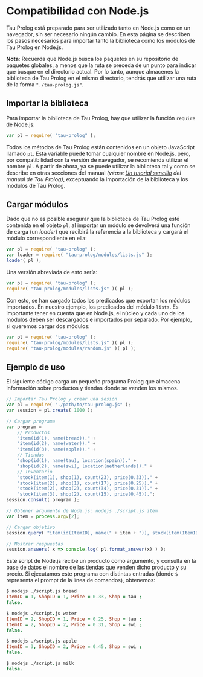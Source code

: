 # Compatibilidad con Node.js

Tau Prolog está preparado para ser utilizado tanto en Node.js como en un navegador, sin ser necesario ningún cambio. En esta página se describen los pasos necesarios para importar tanto la biblioteca como los módulos de Tau Prolog en Node.js.

**Nota**: Recuerda que Node.js busca los paquetes en su repositorio de paquetes globales, a menos que la ruta se preceda de un punto para indicar que busque en el directorio actual. Por lo tanto, aunque almacenes la biblioteca de Tau Prolog en el mismo directorio, tendrás que utilizar una ruta de la forma `"./tau-prolog.js"`.

## Importar la biblioteca

Para importar la biblioteca de Tau Prolog, hay que utilizar la función `require` de Node.js:

```javascript
var pl = require( "tau-prolog" );
```
Todos los métodos de Tau Prolog están contenidos en un objeto JavaScript llamado `pl`. Esta variable puede tomar cualquier nombre en Node.js, pero, por compatibilidad con la versión de navegador, se recomienda utilizar el nombre `pl`. A partir de ahora, ya se puede utilizar la biblioteca tal y como se describe en otras secciones del manual *(véase [Un tutorial sencillo](http://tau-prolog.org/manual/es/un-tutorial-sencillo) del manual de Tau Prolog)*, exceptuando la importación de la biblioteca y los módulos de Tau Prolog.
		
## Cargar módulos

Dado que no es posible asegurar que la biblioteca de Tau Prolog esté contenida en el objeto `pl`, al importar un módulo se devolverá una función de carga (un *loader*) que recibirá la referencia a la biblioteca y cargará el módulo correspondiente en ella:

```javascript
var pl = require( "tau-prolog" );
var loader = require( "tau-prolog/modules/lists.js" );
loader( pl );
```
Una versión abreviada de esto sería:

```javascript
var pl = require( "tau-prolog" );
require( "tau-prolog/modules/lists.js" )( pl );
```

Con esto, se han cargado todos los predicados que exportan los módulos importados. En nuestro ejemplo, los predicados del módulo `lists`. Es importante tener en cuenta que en Node.js, el núcleo y cada uno de los módulos deben ser descargados e importados por separado. Por ejemplo, si queremos cargar dos módulos:

```javascript
var pl = require( "tau-prolog" );
require( "tau-prolog/modules/lists.js" )( pl );
require( "tau-prolog/modules/random.js" )( pl );
```

## Ejemplo de uso

El siguiente código carga un pequeño programa Prolog que almacena información sobre productos y tiendas donde se venden los mismos.

```javascript
// Importar Tau Prolog y crear una sesión
var pl = require( "./path/to/tau-prolog.js" );
var session = pl.create( 1000 );

// Cargar programa
var program = 
	// Productos
	"item(id(1), name(bread))." +
	"item(id(2), name(water))." +
	"item(id(3), name(apple))." + 
	// Tiendas
	"shop(id(1), name(tau), location(spain))." +
	"shop(id(2), name(swi), location(netherlands))." +
	// Inventario
	"stock(item(1), shop(1), count(23), price(0.33))." +
	"stock(item(2), shop(1), count(17), price(0.25))." +
	"stock(item(2), shop(2), count(34), price(0.31))." +
	"stock(item(3), shop(2), count(15), price(0.45)).";
session.consult( program );

// Obtener argumento de Node.js: nodejs ./script.js item
var item = process.argv[2];

// Cargar objetivo
session.query( "item(id(ItemID), name(" + item + ")), stock(item(ItemID), shop(ShopID), _, price(Price)), shop(id(ShopID), name(Shop), _)." );

// Mostrar respuestas
session.answers( x => console.log( pl.format_answer(x) ) );
```

Este script de Node.js recibe un producto como argumento, y consulta en la base de datos el nombre de las tiendas que venden dicho producto y su precio. Si ejecutamos este programa con distintas entradas (donde `$` representa el prompt de la línea de comandos), obtenemos:

```prolog
$ nodejs ./script.js bread
ItemID = 1, ShopID = 1, Price = 0.33, Shop = tau ;
false.

$ nodejs ./script.js water
ItemID = 2, ShopID = 1, Price = 0.25, Shop = tau ;
ItemID = 2, ShopID = 2, Price = 0.31, Shop = swi ;
false.

$ nodejs ./script.js apple
ItemID = 3, ShopID = 2, Price = 0.45, Shop = swi ;
false.

$ nodejs ./script.js milk
false.
```